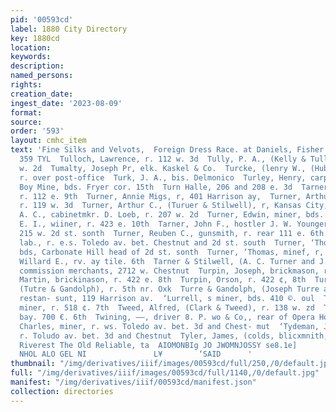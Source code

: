 ```yaml
---
pid: '00593cd'
label: 1880 City Directory
key: 1880cd
location: 
keywords: 
description: 
named_persons: 
rights: 
creation_date: 
ingest_date: '2023-08-09'
format: 
source: 
order: '593'
layout: cmhc_item
text: 'Fine Silks and Velvots,  Foreign Dress Race. at Daniels, Fisher & Co,’s,  TUL
  359 TYL  Tulloch, Lawrence, r. 112 w. 3d  Tully, P. A., (Kelly & Tully), r. 110
  w. 2d  Tumalty, Joseph Pr, elk. Kaskel & Co.  Turcke, (lenry W., (Huber & Tureke),
  r. over post-office  Turk, J. A., bis. Delmonico  Turley, Henry, carpenter Oregon
  Boy Mine, bds. Fryer cor. 15th  Turn Halle, 206 and 208 e. 3d  Tarner, Andrew, tab.,
  r. 112 e. 9th  Turner, Annie Migs, r, 401 Harrison ay,  Turner, Arthur, musician,
  r. 119 w. 3d  Turner, Arthur C., (Turuer & Stilwell), r, Kansas City, Mo.  Turner,
  A. C., cabinetmkr. D. Loeb, r. 207 w. 2d  Turner, Edwin, miner, bds. 118 e. 8th  Tarner,
  E. I., wiiner, r. 423 e. 10th  Tarner, John F., hostler J. W. Younger & Bro., bas.
  215 w. 2d st. sonth  Turner, Reuben C., gunsmith, r. rear 111 e. 6th  Turner, Robert,
  lab., r. e.s. Toledo av. bet. Chestnut and 2d st. south  Turner, ‘Thomas, miner,
  bds, Carbonate Hill head of 2d st. sonth  Turner, ‘Thomas, minef, r, 423 ©, 10th  Turner,
  Willard E., rv. ay tile. 6th  Tarner & Stilwell, (A. C. Turner and J. C. Stilweil),
  commission merchants, 2712 w. Chestnut  Turpin, Joseph, brickmason, r. 444 e. 8th  Turpin,
  Martin, brickinason, r. 422 e. 8th  Turpin, Orson, r. 422 ¢, 8th  Turre, Joseph,
  (Tutre & Gandolph), r. 5th nr. Oxk  Turre & Gandolph, (Joseph Turre and C, F. Gandolph),
  restan- sunt, 119 Harrison av.  ‘Lurrell, s miner, bds. 410 ©. oul  Twaddle, James,
  miner, r. 518 ¢. 7th  Tweed, Alfred, (Clark & Tweed), r. 138 w. zd  Tweedy, penter,
  bay. 700 €. 6th  Twining, ——, driver 8. P. wo & Co,, rear of Opera House  Tydemian,
  Charles, miner, r. ws. Toledo av. bet. 3d and Chest- mut  ‘Tydeman, James, miner,
  r. Toludo av. bet. 3d and Chestnut  Tyler, James, (colds, blicxmnith, 414 e. 13th  trnty.
  Riverest The Old Reliable, ta  AIOMONBIg JO JWOMNJOSSY se8.1e]                                       IMNGTT
  NHOL ALO GEL NI               L¥        ‘SAID      '
thumbnail: "/img/derivatives/iiif/images/00593cd/full/250,/0/default.jpg"
full: "/img/derivatives/iiif/images/00593cd/full/1140,/0/default.jpg"
manifest: "/img/derivatives/iiif/00593cd/manifest.json"
collection: directories
---
```

